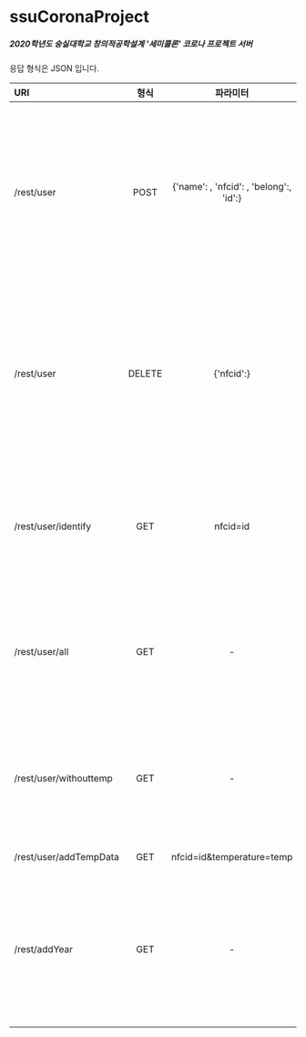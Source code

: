 # ssuCoronaProject
##### 2020학년도 숭실대학교 창의적공학설계 '세미콜론' 코로나 프로젝트 서버
응답 형식은 JSON 입니다.


| URI | 형식 | 파라미터 | 설명 |
|:---|:---:|:---:|:---:|
| /rest/user | POST | {'name': , 'nfcid': , 'belong':, 'id':} | 사용자 추가, 추가할 사용자가 여러명이면 파라미터를 배열로.|
| /rest/user | DELETE | {'nfcid':} | 사용자 삭제, 삭제할 사용자가 여러명이면 파라미터를 배열로.|
| /rest/user/identify | GET | nfcid=id | nfcid에 해당하는 사용자 정보가 있는지 확인.|
| /rest/user/all | GET | - | 체온 정보를 포함한 모든 사용자 정보 확인.|
| /rest/user/withouttemp | GET | - | 체온 정보를 제외한 모든 사용자 정보 확인.|
| /rest/user/addTempData | GET | nfcid=id&temperature=temp | 체온 저장|
| /rest/addYear | GET | - | 날짜별로 체온을 저장하기 위한 1년치 컬럼을 생성.
